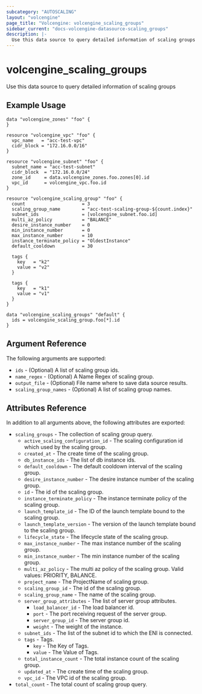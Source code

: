 ```yaml
---
subcategory: "AUTOSCALING"
layout: "volcengine"
page_title: "Volcengine: volcengine_scaling_groups"
sidebar_current: "docs-volcengine-datasource-scaling_groups"
description: |-
  Use this data source to query detailed information of scaling groups
---
```

# volcengine_scaling_groups
Use this data source to query detailed information of scaling groups
## Example Usage
```hcl
data "volcengine_zones" "foo" {
}

resource "volcengine_vpc" "foo" {
  vpc_name   = "acc-test-vpc"
  cidr_block = "172.16.0.0/16"
}

resource "volcengine_subnet" "foo" {
  subnet_name = "acc-test-subnet"
  cidr_block  = "172.16.0.0/24"
  zone_id     = data.volcengine_zones.foo.zones[0].id
  vpc_id      = volcengine_vpc.foo.id
}

resource "volcengine_scaling_group" "foo" {
  count                     = 3
  scaling_group_name        = "acc-test-scaling-group-${count.index}"
  subnet_ids                = [volcengine_subnet.foo.id]
  multi_az_policy           = "BALANCE"
  desire_instance_number    = 0
  min_instance_number       = 0
  max_instance_number       = 10
  instance_terminate_policy = "OldestInstance"
  default_cooldown          = 30

  tags {
    key   = "k2"
    value = "v2"
  }

  tags {
    key   = "k1"
    value = "v1"
  }
}

data "volcengine_scaling_groups" "default" {
  ids = volcengine_scaling_group.foo[*].id
}
```
## Argument Reference
The following arguments are supported:
* `ids` - (Optional) A list of scaling group ids.
* `name_regex` - (Optional) A Name Regex of scaling group.
* `output_file` - (Optional) File name where to save data source results.
* `scaling_group_names` - (Optional) A list of scaling group names.

## Attributes Reference
In addition to all arguments above, the following attributes are exported:
* `scaling_groups` - The collection of scaling group query.
    * `active_scaling_configuration_id` - The scaling configuration id which used by the scaling group.
    * `created_at` - The create time of the scaling group.
    * `db_instance_ids` - The list of db instance ids.
    * `default_cooldown` - The default cooldown interval of the scaling group.
    * `desire_instance_number` - The desire instance number of the scaling group.
    * `id` - The id of the scaling group.
    * `instance_terminate_policy` - The instance terminate policy of the scaling group.
    * `launch_template_id` - The ID of the launch template bound to the scaling group.
    * `launch_template_version` - The version of the launch template bound to the scaling group.
    * `lifecycle_state` - The lifecycle state of the scaling group.
    * `max_instance_number` - The max instance number of the scaling group.
    * `min_instance_number` - The min instance number of the scaling group.
    * `multi_az_policy` - The multi az policy of the scaling group. Valid values: PRIORITY, BALANCE.
    * `project_name` - The ProjectName of scaling group.
    * `scaling_group_id` - The id of the scaling group.
    * `scaling_group_name` - The name of the scaling group.
    * `server_group_attributes` - The list of server group attributes.
        * `load_balancer_id` - The load balancer id.
        * `port` - The port receiving request of the server group.
        * `server_group_id` - The server group id.
        * `weight` - The weight of the instance.
    * `subnet_ids` - The list of the subnet id to which the ENI is connected.
    * `tags` - Tags.
        * `key` - The Key of Tags.
        * `value` - The Value of Tags.
    * `total_instance_count` - The total instance count of the scaling group.
    * `updated_at` - The create time of the scaling group.
    * `vpc_id` - The VPC id of the scaling group.
* `total_count` - The total count of scaling group query.


